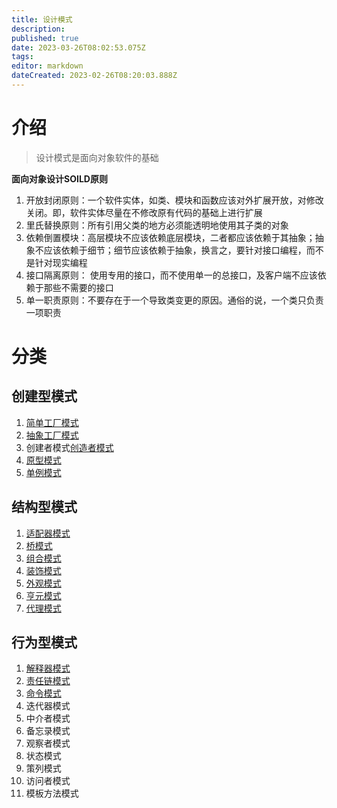 ```yaml
---
title: 设计模式
description: 
published: true
date: 2023-03-26T08:02:53.075Z
tags: 
editor: markdown
dateCreated: 2023-02-26T08:20:03.888Z
---
```


# 介绍
> 设计模式是面向对象软件的基础

**面向对象设计SOILD原则**
1. 开放封闭原则：一个软件实体，如类、模块和函数应该对外扩展开放，对修改关闭。即，软件实体尽量在不修改原有代码的基础上进行扩展
2. 里氏替换原则：所有引用父类的地方必须能透明地使用其子类的对象
3. 依赖倒置模块：高层模块不应该依赖底层模块，二者都应该依赖于其抽象；抽象不应该依赖于细节；细节应该依赖于抽象，换言之，要针对接口编程，而不是针对现实编程
4. 接口隔离原则： 使用专用的接口，而不使用单一的总接口，及客户端不应该依赖于那些不需要的接口
5. 单一职责原则：不要存在于一个导致类变更的原因。通俗的说，一个类只负责一项职责

# 分类
## 创建型模式
1. [简单工厂模式](/Common-information/code_type/简单工厂模式)
2. [抽象工厂模式](/Common-information/code_type/抽象工厂模式)
3. 创建者模式[创造者模式](/Common-information/code_type/创造者模式)
4. [原型模式](/Common-information/code_type/原型模式)
5. [单例模式](/Common-information/code_type/单例模式)


## 结构型模式
1. [适配器模式](/Common-information/code_type/适配器模式)
2. [桥模式](/Common-information/code_type/桥模式)
3. [组合模式](/Common-information/code_type/组合模式)
4. [装饰模式](/Common-information/code_type/装饰模式)
5. [外观模式](/Common-information/code_type/外观模式)
6. [亨元模式](/Common-information/code_type/亨元模式)
7. [代理模式](/Common-information/code_type/代理模式)
## 行为型模式
1. [解释器模式](/Common-information/code_type/解释器模式)
2. [责任链模式](/Common-information/code_type/责任链模式)
3. [命令模式](/Common-information/code_type/命令模式)
4. 迭代器模式
5. 中介者模式
6. 备忘录模式
7. 观察者模式
8. 状态模式
9. 策列模式
10. 访问者模式
11. 模板方法模式









